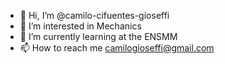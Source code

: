 - 👋 Hi, I’m @camilo-cifuentes-gioseffi
- 👀 I’m interested in Mechanics 
- 🌱 I’m currently learning at the ENSMM
- 📫 How to reach me camilogioseffi@gmail.com

<!---
camilo-cifuentes-gioseffi/camilo-cifuentes-gioseffi is a ✨ special ✨ repository because its `README.md` (this file) appears on your GitHub profile.
You can click the Preview link to take a look at your changes.
--->
